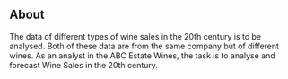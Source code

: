 ## About

The data of different types of wine sales in the 20th century is to be analysed. Both of these data are from the same company but of different wines. As an analyst in the ABC Estate Wines, the task is to analyse and forecast Wine Sales in the 20th century.
